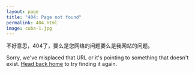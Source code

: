 ```yaml
---
layout: page
title: "404: Page not found"
permalink: 404.html
image: cuba-1.jpg
---
```


<p class="lead">
  
  不好意思，404了，要么是您网络的问题要么是我网站的问题。
  
  
  Sorry, we've misplaced that URL or it's pointing to something that doesn't exist. <a href="{{ site.baseurl }}/">Head back home</a> to try finding it again.</p>

